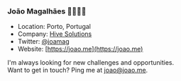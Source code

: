 ### João Magalhães 👨‍💻🇵🇹

* Location: Porto, Portugal
* Company: [Hive Solutions](https://github.com/hivesolutions)
* Twitter: [@joamag](https://twitter.com/joamag)
* Website: [https://joao.me](https://joao.me)

I'm always looking for new challenges and opportunities.\
Want to get in touch? Ping me at [joao@joao.me](mailto:joao@joao.me).
